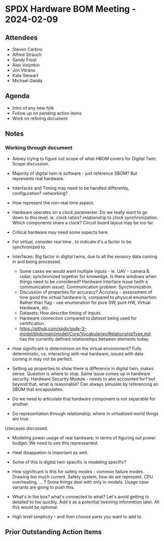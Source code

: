 # SPDX Hardware BOM Meeting - 2024-02-09
## Attendees
* Steven Carbno 
* Alfred Strauch
* Sandy Frost 
* Alex Volynkin
* Jim Vitrano
* Kate Stewart
* Michael Gielda

## Agenda
* Intro of any new folk
* Follow up on pending action items
* Work on refining document

## Notes
### Working through document
* Alexey trying to figure out scope of what HBOM covers for Digital Twin:  Scope discussion.
* Majority of digital twin is software - just reference SBOM?    But represents real hardware.
* Interfaces and Timing may need to be handled differently, configuration?  networking? 
* How represent the non-real time aspect.   
* Hardware operates on a clock paramenter.   Do we really want to go down to this level.   ie.  clock ratios?   relationship to clock synchronization.   Which components share a clock?  Circuit board layout may be too far. 
* Critical hardware may need some aspects here. 
* For virtual,  consider real time ,  to indicate it's a factor to be synchronized to.  
* Interfaces:  Big factor in digital twins, due to all the sensory data coming in and being processed.    
  * Some cases we would want multiple inputs - ie. UAV - camera & radar;  synchronized together for knowedge.    Is there windows when things need to be considered?    Hardware interface issue (with a communication issue).   Communication problem.   Synchronization.
  * Discussion of properties for accuracy?   Accuracy - assessment of how good the virtual hardware is, compared to physical enumartion.      Rather than flag - use enumeration for pure SW,  pure HW,  Virtual Hardware,  etc.   
  * Datasets:   How describe timing of inputs.
  * Hardware connection compared to dataset being used for certification. 
  * https://github.com/spdx/spdx-3-model/blob/main/model/Core/Vocabularies/RelationshipType.md. has the currently defined relationships between elements today.    

* How significant is determinism on the virtual environment?    Fully deterministic, vs. interacting with real hardware, issues with data coming in may not be perfect. 
* Setting up properties to show there is difference in digital twin,  makes sense.   Question is where to stop.  Same issue comes up in hardware security.   Hardware Security Module - needs to abe accounted for?  but beyond that, what is reasonable?    Can always simulate by referencing an SBOM that encapsulates.
* Do we need to articulate that hardware component  is not separable for another.   
* Do representation through relationship;  where in virtualized world things are true. 

Usecases discussed. 
* Modeling power usage of real hardware; in terms of figuring out power budget.   We need to see this represeanted.
* Heat disappation is important as well.
* Some of this is digital twin specific is modeling specific?   
* How significant is this for safety modes - common failure modes.   Drawing too much current.   Safety system, how do we represent.   CPU overheating, ... ?    Some things deal with only in models.   Usage case variants are going to push this. 

* What's in the box?   what's connected to what?   Let's avoid getting to detailed to too quickly.   Add it as a potential twinning information later.    All this would be optional. 
* High level simplicity - and then choose parts you want to add to. 

## Prior Outstanding Action Items
